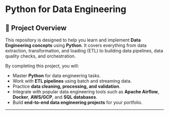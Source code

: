# Python for Data Engineering

## 📌 Project Overview
This repository is designed to help you learn and implement **Data Engineering concepts** using **Python**. It covers everything from data extraction, transformation, and loading (ETL) to building data pipelines, data quality checks, and orchestration.

By completing this project, you will:
- Master **Python** for data engineering tasks.
- Work with **ETL pipelines** using batch and streaming data.
- Practice **data cleaning, processing, and validation**.
- Integrate with popular data engineering tools such as **Apache Airflow**, **Docker**, **AWS/GCP**, and **SQL databases**.
- Build **end-to-end data engineering projects** for your portfolio.

---

